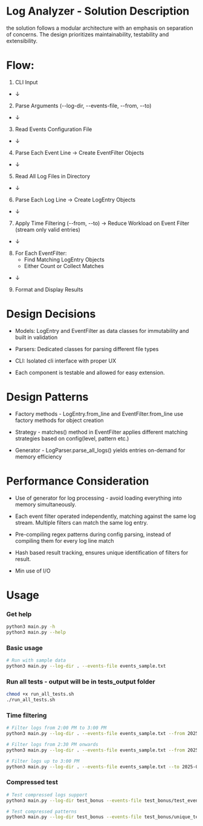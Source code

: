 # Log Analyzer - Solution Description
the solution follows a modular architecture with an emphasis on separation of concerns. 
The design prioritizes maintainability, testability and extensibility. 

# Flow: 
1. CLI Input
-  ↓
2. Parse Arguments (--log-dir, --events-file, --from, --to)
-  ↓
3. Read Events Configuration File
-  ↓
4. Parse Each Event Line → Create EventFilter Objects
-  ↓
5. Read All Log Files in Directory
-  ↓
6. Parse Each Log Line → Create LogEntry Objects
-  ↓
7. Apply Time Filtering (--from, --to) → Reduce Workload on Event Filter (stream only valid entries)
-  ↓
8. For Each EventFilter:
   - Find Matching LogEntry Objects
   - Either Count or Collect Matches
-  ↓
9. Format and Display Results

# Design Decisions
- Models: LogEntry and EventFilter as data classes for immutability and built in validation

- Parsers: Dedicated classes for parsing different file types 

- CLI: Isolated cli interface with proper UX 

- Each component is testable and allowed for easy extension.

# Design Patterns 
- Factory methods - LogEntry.from_line and EventFilter.from_line use factory methods for object creation 

- Strategy - matches() method in EventFilter applies different matching strategies based on config(level, pattern etc.)

- Generator - LogParser.parse_all_logs() yields entries on-demand for memory efficiency

# Performance Consideration 
- Use of generator for log processing - avoid loading everything into memory simultaneously.

- Each event filter operated independently, matching against the same log stream. Multiple filters can match the same log entry.

- Pre-compiling regex patterns during config parsing, instead of compiling them for every log line match

- Hash based result tracking, ensures unique identification of filters for result.

- Min use of I/O 

# Usage 
### Get help 
```bash
python3 main.py -h
python3 main.py --help 
```

### Basic usage
```bash
# Run with sample data 
python3 main.py --log-dir . --events-file events_sample.txt
```

### Run all tests - output will be in tests_output folder
```bash
chmod +x run_all_tests.sh
./run_all_tests.sh
```

### Time filtering
```bash
# Filter logs from 2:00 PM to 3:00 PM
python3 main.py --log-dir . --events-file events_sample.txt --from 2025-06-01T14:00:00 --to 2025-06-01T15:00:00

# Filter logs from 2:30 PM onwards
python3 main.py --log-dir . --events-file events_sample.txt --from 2025-06-01T14:30:00

# Filter logs up to 3:00 PM
python3 main.py --log-dir . --events-file events_sample.txt --to 2025-06-01T15:00:00
```

### Compressed test
```bash
# Test compressed logs support
python3 main.py --log-dir test_bonus --events-file test_bonus/test_events.txt

# Test compressed patterns
python3 main.py --log-dir test_bonus --events-file test_bonus/unique_test_events.txt
```
